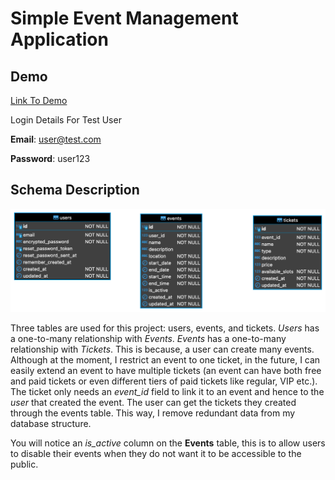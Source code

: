 # Simple Event Management Application

## Demo
[Link To Demo](https://tix-challenge.herokuapp.com/)

Login Details For Test User

**Email**: user@test.com

**Password**: user123

## Schema Description
![Diagram Of Schema](https://github.com/the-fanan/ruby-events-app/blob/main/schema.png?raw=true)

Three tables are used for this project: users, events, and tickets.
*Users* has a one-to-many relationship with *Events*.
*Events* has a one-to-many relationship with *Tickets*.
This is because, a user can create many events. Although at the moment, I restrict an event to one ticket, in the future, I can easily extend an event to have multiple tickets (an event can have both free and paid tickets or even different tiers of paid tickets like regular, VIP etc.). The ticket only needs an *event_id* field to link it to an event and hence to the *user* that created the event. The user can get the tickets they created through the events table. This way, I remove redundant data from my database structure.

You will notice an *is_active* column on the **Events** table, this is to allow users to disable their events when they do not want it to be accessible to the public.


